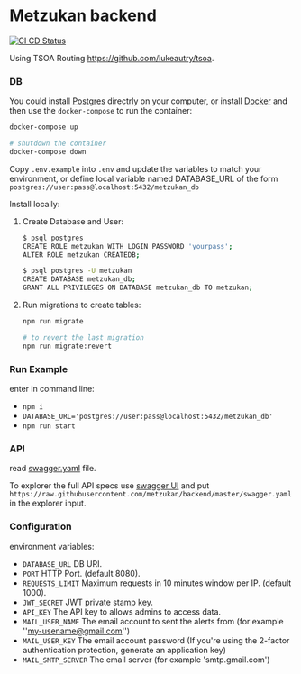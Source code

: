 # Metzukan backend

[![CI CD Status](https://github.com/metzukan/backend/workflows/metzukan%20backend%20CI%20CD/badge.svg?branch=master)](https://github.com/metzukan/backend/actions)

Using TSOA Routing https://github.com/lukeautry/tsoa.

### DB

You could install [Postgres](https://www.postgresql.org/download/) directrly on your computer, or install [Docker](https://www.docker.com/products/docker-desktop) and then use the `docker-compose` to run the container:

```bash
docker-compose up

# shutdown the container
docker-compose down
```

Copy `.env.example` into `.env` and update the variables to match your environment, or define local variable named DATABASE_URL of the form `postgres://user:pass@localhost:5432/metzukan_db`

Install locally:

1. Create Database and User:

   ```bash
   $ psql postgres
   CREATE ROLE metzukan WITH LOGIN PASSWORD 'yourpass';
   ALTER ROLE metzukan CREATEDB;

   $ psql postgres -U metzukan
   CREATE DATABASE metzukan_db;
   GRANT ALL PRIVILEGES ON DATABASE metzukan_db TO metzukan;
   ```
   
2. Run migrations to create tables:

   ```bash
   npm run migrate

   # to revert the last migration
   npm run migrate:revert
   ```

### Run Example

enter in command line:

- `npm i`
- `DATABASE_URL='postgres://user:pass@localhost:5432/metzukan_db'`
- `npm run start`

### API

read [swagger.yaml](./swagger.yaml) file.

To explorer the full API specs use [swagger UI](https://petstore.swagger.io/) and put `https://raw.githubusercontent.com/metzukan/backend/master/swagger.yaml` in the explorer input.

### Configuration

environment variables:

- `DATABASE_URL` DB URI.
- `PORT` HTTP Port. (default 8080).
- `REQUESTS_LIMIT` Maximum requests in 10 minutes window per IP. (default 1000).
- `JWT_SECRET` JWT private stamp key.
- `API_KEY` The API key to allows admins to access data.
- `MAIL_USER_NAME` The email account to sent the alerts from  (for example ''my-usename@gmail.com'')
- `MAIL_USER_KEY` The email account password (If you're using the 2-factor authentication protection, generate an application key)
- `MAIL_SMTP_SERVER` The email server (for example 'smtp.gmail.com')
